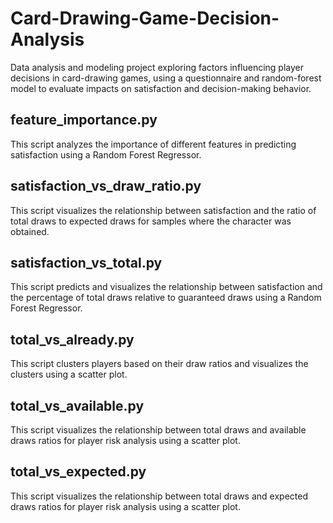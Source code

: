 # Card-Drawing-Game-Decision-Analysis
Data analysis and modeling project exploring factors influencing player decisions in card-drawing games, using a questionnaire and random-forest model to evaluate impacts on satisfaction and decision-making behavior.

## feature_importance.py
This script analyzes the importance of different features in predicting satisfaction using a Random Forest Regressor.

## satisfaction_vs_draw_ratio.py
This script visualizes the relationship between satisfaction and the ratio of total draws to expected draws for samples where the character was obtained.

## satisfaction_vs_total.py
This script predicts and visualizes the relationship between satisfaction and the percentage of total draws relative to guaranteed draws using a Random Forest Regressor.

## total_vs_already.py
This script clusters players based on their draw ratios and visualizes the clusters using a scatter plot.

## total_vs_available.py
This script visualizes the relationship between total draws and available draws ratios for player risk analysis using a scatter plot.

## total_vs_expected.py
This script visualizes the relationship between total draws and expected draws ratios for player risk analysis using a scatter plot.
